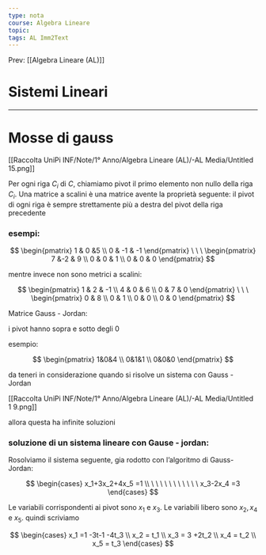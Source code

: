 ```yaml
---
type: nota
course: Algebra Lineare
topic: 
tags: AL Imm2Text 
---
```


Prev: [[Algebra Lineare (AL)]]

# Sistemi Lineari
---

# Mosse di gauss

[[Raccolta UniPi INF/Note/1° Anno/Algebra Lineare (AL)/-AL Media/Untitled 15.png]]

Per ogni riga $C_i$ di $C$, chiamiamo pivot il primo elemento non nullo della riga $C_i$. Una matrice a scalini è una matrice avente la proprietà seguente: il pivot di ogni riga è sempre strettamente più a
destra del pivot della riga precedente

### esempi:

$$
\begin{pmatrix}
1 & 0 &5 \\
0 & -1 & -1
\end{pmatrix} \ \ \
\begin{pmatrix}
7 &-2 & 9 \\
0 & 0 & 1 \\
0 & 0 & 0
\end{pmatrix}
$$

mentre invece non sono metrici a scalini:

$$
\begin{pmatrix}
1 & 2 & -1 \\
4 & 0 & 6 \\
0 & 7 & 0
\end{pmatrix} \ \ \
\begin{pmatrix}
0 & 8 \\
0 & 1 \\
0 & 0 \\
0 & 0
\end{pmatrix}
$$

Matrice Gauss - Jordan:

i pivot hanno sopra e sotto degli 0

esempio:

$$
\begin{pmatrix}
1&0&4 \\
0&1&1 \\
0&0&0
\end{pmatrix}
$$

da teneri in considerazione quando si risolve un sistema con Gauss - Jordan

[[Raccolta UniPi INF/Note/1° Anno/Algebra Lineare (AL)/-AL Media/Untitled 1 9.png]]

allora questa ha infinite soluzioni

### soluzione di un sistema lineare con Gause - jordan:

Rosolviamo il sistema seguente, gia rodotto con l’algoritmo di Gauss-Jordan:

$$
\begin{cases}
x_1+3x_2+4x_5 =1 \\
\ \ \ \ \ \ \ \ \ \ \ x_3-2x_4 =3
\end{cases}
$$

Le variabili corrispondenti ai pivot sono $x_1$ e $x_3$. Le variabili libero sono $x_2,x_4$ e $x_5$. quindi scriviamo

$$
\begin{cases}
x_1 =1 -3t-1 -4t_3 \\
x_2 = t_1 \\
x_3 = 3 +2t_2 \\
x_4 = t_2 \\
x_5 = t_3
\end{cases}
$$


